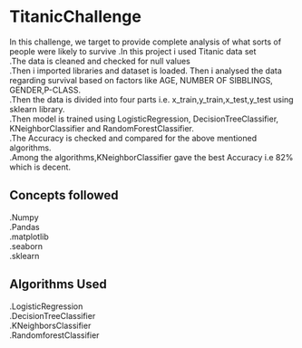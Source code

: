 # TitanicChallenge
In this challenge, we target to provide complete analysis of what sorts of people were likely to survive
.In this project i used Titanic data set   
.The data is cleaned and checked for null values  
.Then i imported libraries and dataset is loaded. Then i analysed the data regarding survival based on factors like AGE, NUMBER OF SIBBLINGS, GENDER,P-CLASS.  
.Then the data is divided into four parts i.e. x_train,y_train,x_test,y_test using sklearn library.  
.Then model is trained using LogisticRegression, DecisionTreeClassifier, KNeighborClassifier and RandomForestClassifier.  
.The Accuracy is checked and compared for the above mentioned algorithms.  
.Among the algorithms,KNeighborClassifier gave the best Accuracy i.e 82% which is decent.  


## Concepts followed
.Numpy  
.Pandas  
.matplotlib  
.seaborn  
.sklearn  



## Algorithms Used
.LogisticRegression  
.DecisionTreeClassifier  
.KNeighborsClassifier  
.RandomforestClassifier  
